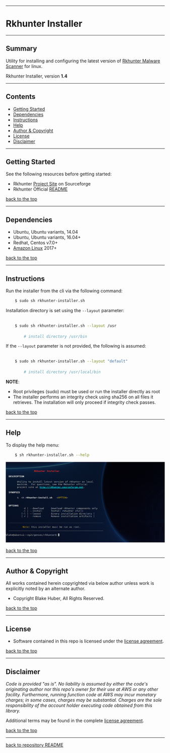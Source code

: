 <a name="top"></a>
* * *
# Rkhunter Installer
* * *

## Summary

Utility for installing and configuring the latest version of [Rkhunter Malware Scanner](https://en.wikipedia.org/wiki/Rkhunter) for linux.

Rkhunter Installer, version **1.4**
* * *

## Contents

* [Getting Started](#getting-started)
* [Dependencies](#dependencies)
* [Instructions](#instructions)
* [Help](#help)
* [Author & Copyright](#author--copyright)
* [License](#license)
* [Disclaimer](#disclaimer)


* * *

## Getting Started

See the following resources before getting started:

- Rkhunter [Project Site](http://rkhunter.sourceforge.net/) on Sourceforge
- Rkhunter Official [README](https://sourceforge.net/p/rkhunter/rkh_code/ci/master/tree/files/README)

[back to the top](#top)

* * *

## Dependencies

* Ubuntu, Ubuntu variants, 14.04
* Ubuntu, Ubuntu variants, 16.04+
* Redhat, Centos v7.0+
* [Amazon Linux](https://aws.amazon.com/amazon-linux-ami) 2017+

[back to the top](#top)

* * *

## Instructions

Run the installer from the cli via the following command:

```bash
    $ sudo sh rkhunter-installer.sh
```

Installation directory is set using the `--layout` parameter:

```bash

    $ sudo sh rkhunter-installer.sh --layout /usr    

        # install directory /usr/bin

```

If the `--layout` parameter is not provided, the following is assumed:

```bash

    $ sudo sh rkhunter-installer.sh --layout "default"    

        # install directory /usr/local/bin

```

**NOTE**:
* Root privileges (sudo) must be used or run the installer directly as root
* The installer performs an integrity check using sha256 on all files it
retrieves.  The installation will only proceed if integrity check passes.

[back to the top](#top)

* * *

## Help

To display the help menu:

```bash
    $ sh rkhunter-installer.sh --help
```

[![help](./assets/help-menu.png)](https://rawgithub.com/fstab50/gensec/master/rkhunter/assets/help-menu.png)


[back to the top](#top)

* * *

## Author & Copyright

All works contained herein copyrighted via below author unless work is explicitly noted by an alternate author.

* Copyright Blake Huber, All Rights Reserved.

[back to the top](#top)

* * *

## License

* Software contained in this repo is licensed under the [license agreement](./LICENSE.md).

[back to the top](#top)

* * *

## Disclaimer

*Code is provided "as is". No liability is assumed by either the code's originating author nor this repo's owner for their use at AWS or any other facility. Furthermore, running function code at AWS may incur monetary charges; in some cases, charges may be substantial. Charges are the sole responsibility of the account holder executing code obtained from this library.*

Additional terms may be found in the complete [license agreement](./LICENSE.md).

[back to the top](#top)

* * *

[back to repository README](../README.md)
